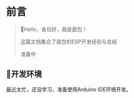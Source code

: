 # 前言

> 🍊Hello，各位好，我是面包！
>
> 这篇文档集合了面包的ESP开发经验与总结
>
> 准备中





## 🍅开发环境

最近太忙，还没学习，准备使用Arduino IDE环境开发。
